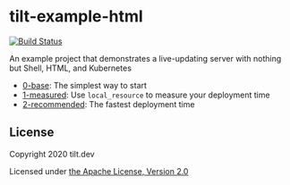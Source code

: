 # tilt-example-html

[![Build Status](https://circleci.com/gh/windmilleng/tilt-example-html/tree/master.svg?style=shield)](https://circleci.com/gh/windmilleng/tilt-example-html)

An example project that demonstrates a live-updating server with nothing but Shell, HTML, and Kubernetes

- [0-base](0-base): The simplest way to start
- [1-measured](1-measured): Use `local_resource` to measure your deployment time
- [2-recommended](2-recommended): The fastest deployment time

## License

Copyright 2020 tilt.dev

Licensed under [the Apache License, Version 2.0](LICENSE)
